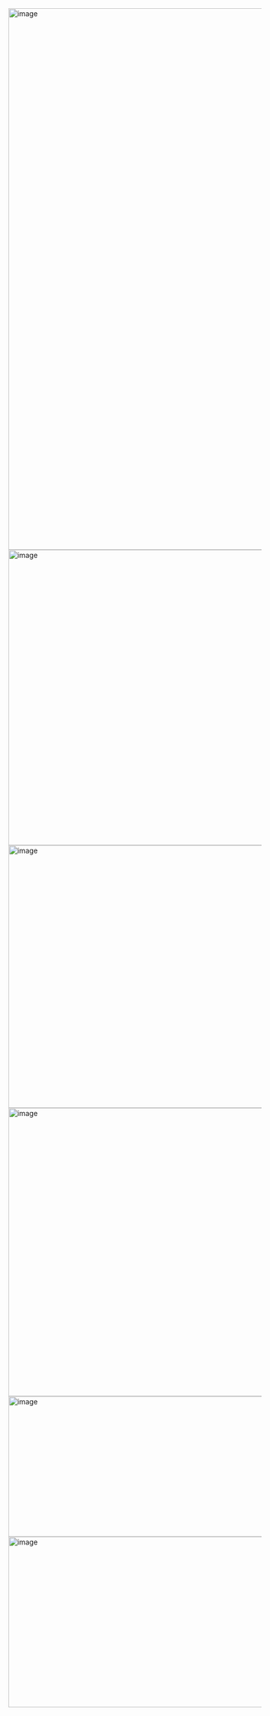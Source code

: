 <img width="2041" height="1076" alt="image" src="https://github.com/user-attachments/assets/fdcd998d-9b4f-4a93-92b6-0861a2a5738d" />
<img width="2556" height="587" alt="image" src="https://github.com/user-attachments/assets/70bb82d7-e8a3-46b7-a9fe-8d235d5def7b" />
<img width="1385" height="522" alt="image" src="https://github.com/user-attachments/assets/7c1adff3-605f-4dc3-92a4-e83d44da119b" />
<img width="1379" height="573" alt="image" src="https://github.com/user-attachments/assets/cdafc5a9-d407-4f3e-b0ab-b596827b5f0d" />
<img width="1894" height="279" alt="image" src="https://github.com/user-attachments/assets/bef9e51c-d632-4c8e-9926-be917c80202d" />
<img width="1904" height="339" alt="image" src="https://github.com/user-attachments/assets/649f0db3-caa7-4278-93bc-8d27ef76555a" />
